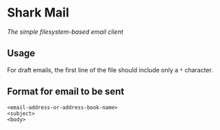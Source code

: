 # Shark Mail

*The simple filesystem-based email client*

## Usage

For draft emails, the first line of the file should include only a `*` character.

## Format for email to be sent

```
<email-address-or-address-book-name>
<subject>
<body>
```